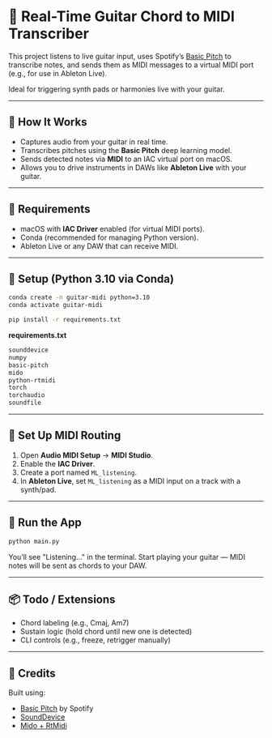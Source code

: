 # 🎸 Real-Time Guitar Chord to MIDI Transcriber

This project listens to live guitar input, uses Spotify’s [Basic Pitch](https://github.com/spotify/basic-pitch) to transcribe notes, and sends them as MIDI messages to a virtual MIDI port (e.g., for use in Ableton Live).

Ideal for triggering synth pads or harmonies live with your guitar.

---

## 🧠 How It Works

- Captures audio from your guitar in real time.
- Transcribes pitches using the **Basic Pitch** deep learning model.
- Sends detected notes via **MIDI** to an IAC virtual port on macOS.
- Allows you to drive instruments in DAWs like **Ableton Live** with your guitar.

---

## 🧰 Requirements

- macOS with **IAC Driver** enabled (for virtual MIDI ports).
- Conda (recommended for managing Python version).
- Ableton Live or any DAW that can receive MIDI.

---

## 🐍 Setup (Python 3.10 via Conda)

```bash
conda create -n guitar-midi python=3.10
conda activate guitar-midi

pip install -r requirements.txt
```

**requirements.txt**
```txt
sounddevice
numpy
basic-pitch
mido
python-rtmidi
torch
torchaudio
soundfile
```

---

## 🎹 Set Up MIDI Routing

1. Open **Audio MIDI Setup** → **MIDI Studio**.
2. Enable the **IAC Driver**.
3. Create a port named `ML_listening`.
4. In **Ableton Live**, set `ML_listening` as a MIDI input on a track with a synth/pad.

---

## 🚀 Run the App

```bash
python main.py
```

You’ll see "Listening..." in the terminal. Start playing your guitar — MIDI notes will be sent as chords to your DAW.

---

## 📦 Todo / Extensions

- Chord labeling (e.g., Cmaj, Am7)
- Sustain logic (hold chord until new one is detected)
- CLI controls (e.g., freeze, retrigger manually)

---

## 📝 Credits

Built using:
- [Basic Pitch](https://github.com/spotify/basic-pitch) by Spotify
- [SoundDevice](https://python-sounddevice.readthedocs.io/)
- [Mido + RtMidi](https://mido.readthedocs.io/)